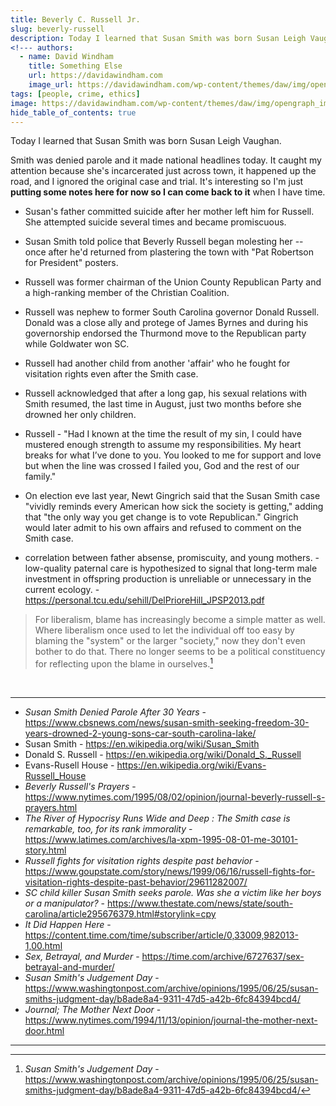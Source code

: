 ```yaml
---
title: Beverly C. Russell Jr.
slug: beverly-russell
description: Today I learned that Susan Smith was born Susan Leigh Vaughan. 
<!--- authors:
  - name: David Windham
    title: Something Else
    url: https://davidawindham.com
    image_url: https://davidawindham.com/wp-content/themes/daw/img/opengraph_image.jpg -->
tags: [people, crime, ethics]
image: https://davidawindham.com/wp-content/themes/daw/img/opengraph_image.jpg
hide_table_of_contents: true
---
```


Today I learned that Susan Smith was born Susan Leigh Vaughan.

<!--truncate-->

Smith was denied parole and it made national headlines today. It caught my attention because she's incarcerated just across town, it happened up the road, and I ignored the original case and trial. It's interesting so I'm just **putting some notes here for now so I can come back to it** when I have time.

- Susan's father committed suicide after her mother left him for Russell. She attempted suicide several times and became promiscuous.

- Susan Smith told police that Beverly Russell began molesting her -- once after he'd returned from plastering the town with "Pat Robertson for President" posters.

- Russell was former chairman of the Union County Republican Party and a high-ranking member of the Christian Coalition.

- Russell was nephew to former South Carolina governor Donald Russell. Donald was a close ally and protege of James Byrnes and during his governorship endorsed the Thurmond move to the Republican party while Goldwater won SC.

- Russell had another child from another 'affair' who he fought for visitation rights even after the Smith case.

- Russell acknowledged that after a long gap, his sexual relations with Smith resumed, the last time in August, just two months before she drowned her only children.

- Russell - "Had I known at the time the result of my sin, I could have mustered enough strength to assume my responsibilities. My heart breaks for what I’ve done to you. You looked to me for support and love but when the line was crossed I failed you, God and the rest of our family."

- On election eve last year, Newt Gingrich said that the Susan Smith case "vividly reminds every American how sick the society is getting," adding that "the only way you get change is to vote Republican." Gingrich would later admit to his own affairs and refused to comment on the Smith case.

- correlation between father absense, promiscuity, and young mothers. - low-quality paternal care is hypothesized to signal that long-term male investment in offspring production is unreliable or unnecessary in the current ecology. - https://personal.tcu.edu/sehill/DelPrioreHill_JPSP2013.pdf


>For liberalism, blame has increasingly become a simple matter as well. Where liberalism once used to let the individual off too easy by blaming the "system" or the larger "society," now they don't even bother to do that. There no longer seems to be a political constituency for reflecting upon the blame in ourselves.[^1]

<div>&nbsp;</div>

---

- _Susan Smith Denied Parole After 30 Years_ - https://www.cbsnews.com/news/susan-smith-seeking-freedom-30-years-drowned-2-young-sons-car-south-carolina-lake/
- Susan Smith - https://en.wikipedia.org/wiki/Susan_Smith
- Donald S. Russell - https://en.wikipedia.org/wiki/Donald_S._Russell
- Evans-Rusell House - https://en.wikipedia.org/wiki/Evans-Russell_House
- _Beverly Russell's Prayers_ - https://www.nytimes.com/1995/08/02/opinion/journal-beverly-russell-s-prayers.html
- _The River of Hypocrisy Runs Wide and Deep : The Smith case is remarkable, too, for its rank immorality_ - https://www.latimes.com/archives/la-xpm-1995-08-01-me-30101-story.html
- _Russell fights for visitation rights despite past behavior_ - https://www.goupstate.com/story/news/1999/06/16/russell-fights-for-visitation-rights-despite-past-behavior/29611282007/
- _SC child killer Susan Smith seeks parole. Was she a victim like her boys or a manipulator?_ - https://www.thestate.com/news/state/south-carolina/article295676379.html#storylink=cpy
- _It Did Happen Here_ - https://content.time.com/time/subscriber/article/0,33009,982013-1,00.html
- _Sex, Betrayal, and Murder_ - https://time.com/archive/6727637/sex-betrayal-and-murder/
- _Susan Smith's Judgement Day_ - https://www.washingtonpost.com/archive/opinions/1995/06/25/susan-smiths-judgment-day/b8ade8a4-9311-47d5-a42b-6fc84394bcd4/
- _Journal; The Mother Next Door_ - https://www.nytimes.com/1994/11/13/opinion/journal-the-mother-next-door.html


---

[^1]: _Susan Smith's Judgement Day_ - https://www.washingtonpost.com/archive/opinions/1995/06/25/susan-smiths-judgment-day/b8ade8a4-9311-47d5-a42b-6fc84394bcd4/
